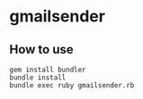 # gmailsender

## How to use

```
gem install bundler
bundle install
bundle exec ruby gmailsender.rb
```
